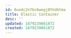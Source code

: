 ```yaml
---
id: 6uo4c2n7bc6wegj0thdbtma
title: Elastic Container
desc: ''
updated: 1679239861872
created: 1679239861872
---
```

